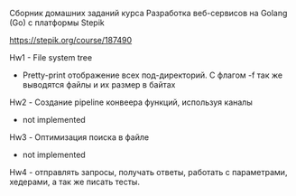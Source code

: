 Сборник домашних заданий курса Разработка веб-сервисов на Golang (Go) с платформы Stepik

https://stepik.org/course/187490

Hw1 - File system tree
* Pretty-print отображение всех под-директорий. C флагом -f так же выводятся файлы и их размер в байтах

Hw2 - Создание pipeline конвеера функций, используя каналы
* not implemented

Hw3 - Оптимизация поиска в файле
* not implemented

Hw4 - отправлять запросы, получать ответы, работать с параметрами, хедерами, а так же писать тесты.